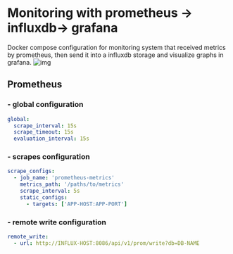 # Monitoring with prometheus -> influxdb-> grafana
Docker compose configuration for monitoring system that received metrics by prometheus, then send it into a
influxdb storage and visualize graphs in grafana.
![img](https://i.ibb.co/HDkrDJG/Screenshot-2022-06-19-at-23-10-52.png)

## Prometheus
### - global configuration
```yaml
global:
  scrape_interval: 15s
  scrape_timeout: 15s
  evaluation_interval: 15s
```

### - scrapes configuration
```yaml
scrape_configs:
  - job_name: 'prometheus-metrics'
    metrics_path: '/paths/to/metrics'
    scrape_interval: 5s
    static_configs:
      - targets: ['APP-HOST:APP-PORT']
```

### - remote write configuration
```yaml
remote_write:
  - url: http://INFLUX-HOST:8086/api/v1/prom/write?db=DB-NAME
```
